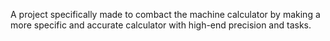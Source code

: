 A project specifically made to combact the machine calculator by making a more
specific and accurate calculator with high-end precision and tasks.
